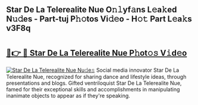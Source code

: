 ## Star De La Telerealite Nue O𝚗𝚕yf𝚊ns L𝚎a𝚔ed N𝚞𝚍es - Part-tuj P𝚑𝚘tos Vi𝚍𝚎o - H𝚘𝚝 Part L𝚎a𝚔s v3F8q

# <h2><a href="http://kf01per.oniu.top/?m=Star+De+La+Telerealite+Nue">🔗👉 🔴 Star De La Telerealite Nue P𝚑ot𝚘𝚜 V𝚒d𝚎o</a></h2>

[![Star De La Telerealite Nue Nu𝚍e𝚜](https://i.imgur.com/0qMVB7G.gif)](http://kf01per.oniu.top/?m=Star+De+La+Telerealite+Nue)
Social media innovator Star De La Telerealite Nue, recognized for sharing dance and lifestyle ideas, through presentations and blogs. Gifted ventriloquist Star De La Telerealite Nue, famed for their exceptional skills and accomplishments in manipulating inanimate objects to appear as if they're speaking.  
